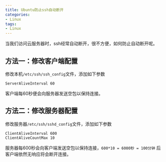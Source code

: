 ```yaml
---
title: Ubuntu防止ssh自动断开
categories:
- Linux
tags:
- Linux
---
```


当我们访问云服务器时，ssh经常自动断开，很不方便，如何防止自动断开呢。
## 方法一：修改客户端配置
修改本机`/etc/ssh/ssh_config`文件，添加如下参数
```
ServerAliveInterval 60
```
客户端每60秒便会向服务器发送空包以保持连接。

## 方法二：修改服务器配置
修改服务器`/etc/ssh/sshd_config`文件，添加如下参数
```
ClientAliveInterval 600
ClientAliveCountMax 10
```
服务器每600秒会向客户端发送空包以保持连接，`600*10 = 6000秒 = 100分钟` 后客户端依然无响应将会断开连接。

